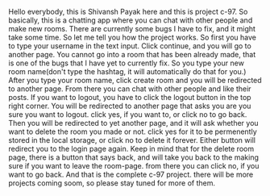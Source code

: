 Hello everybody, this is Shivansh Payak here and this is project c-97. So basically, this is a chatting app where you can chat with other people and make new rooms. There are currently some bugs I have to fix, and it might take some time. So let me tell you how the project works. So first you have to type your username in the text input. Click continue, and you will go to another page. You cannot go into a room that has been already made, that is one of the bugs that I have yet to currently fix. So you type your new room name(don't type the hashtag, it will automatically do that for you.) After you type your room name, click create room and you will be redirected to another page. From there you can chat with other people and like their posts. If you want to logout, you have to click the logout button in the top right corner. You will be redirected to another page that asks you are you sure you want to logout. click yes, if you want to, or click no to go back. Then you will be redirected to yet another page, and it will ask whether you want to delete the room you made or not. click yes for it to be permenently stored in the local storage, or click no to delete it forever. Either button will redirect you to the login page again. Keep in mind that for the delete room page, there is a button that says back, and will take you back to the making sure if you want to leave the room-page. from there you can click no, if you want to go back. And that is the complete c-97 project. there will be more projects coming soom, so please stay tuned for more of them.
